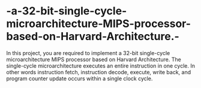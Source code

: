 # -a-32-bit-single-cycle-microarchitecture-MIPS-processor-based-on-Harvard-Architecture.-
 In this project, you are required to implement a 32-bit single-cycle microarchitecture  MIPS processor based on Harvard Architecture. The single-cycle microarchitecture executes an  entire instruction in one cycle. In other words instruction fetch, instruction decode, execute,  write back, and program counter update occurs within a single clock cycle.  
